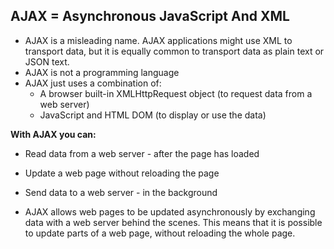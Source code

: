 ## AJAX = Asynchronous JavaScript And XML
-  AJAX is a misleading name. AJAX applications might use XML to transport data, but it is equally common to transport data as plain text or JSON text.
-  AJAX is not a programming language
-  AJAX just uses a combination of:
    -  A browser built-in XMLHttpRequest object (to request data from a web server)
    -   JavaScript and HTML DOM (to display or use the data)

**With AJAX you can:**
-  Read data from a web server - after the page has loaded
-  Update a web page without reloading the page
-  Send data to a web server - in the background

-  AJAX allows web pages to be updated asynchronously by exchanging data with a web server behind the scenes. This means that it is possible to update parts of a web page, without reloading the whole page.
